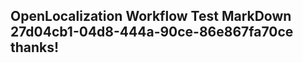 <properties
ms.topic="hero-topic1"
ms.test1="hero-topic"
ms.test2="test"/>

## OpenLocalization Workflow Test MarkDown 27d04cb1-04d8-444a-90ce-86e867fa70ce thanks!
